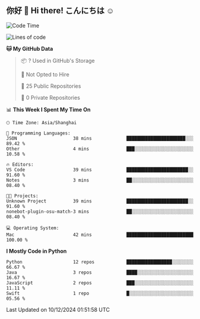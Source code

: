 ## 你好 👋 Hi there! こんにちは ☺️

<!--START_SECTION:waka-->
![Code Time](http://img.shields.io/badge/Code%20Time-27%20hrs%2056%20mins-blue)

![Lines of code](https://img.shields.io/badge/From%20Hello%20World%20I%27ve%20Written-8.6%20thousand%20lines%20of%20code-blue)

**🐱 My GitHub Data** 

> 📦 ? Used in GitHub's Storage 
 > 
> 🚫 Not Opted to Hire
 > 
> 📜 25 Public Repositories 
 > 
> 🔑 0 Private Repositories 
 > 
📊 **This Week I Spent My Time On** 

```text
🕑︎ Time Zone: Asia/Shanghai

💬 Programming Languages: 
JSON                     38 mins             ██████████████████████░░░   89.42 % 
Other                    4 mins              ███░░░░░░░░░░░░░░░░░░░░░░   10.58 % 

🔥 Editors: 
VS Code                  39 mins             ███████████████████████░░   91.60 % 
Notes                    3 mins              ██░░░░░░░░░░░░░░░░░░░░░░░   08.40 % 

🐱‍💻 Projects: 
Unknown Project          39 mins             ███████████████████████░░   91.60 % 
nonebot-plugin-osu-match-3 mins              ██░░░░░░░░░░░░░░░░░░░░░░░   08.40 % 

💻 Operating System: 
Mac                      42 mins             █████████████████████████   100.00 % 
```

**I Mostly Code in Python** 

```text
Python                   12 repos            █████████████████░░░░░░░░   66.67 % 
Java                     3 repos             ████░░░░░░░░░░░░░░░░░░░░░   16.67 % 
JavaScript               2 repos             ███░░░░░░░░░░░░░░░░░░░░░░   11.11 % 
Swift                    1 repo              █░░░░░░░░░░░░░░░░░░░░░░░░   05.56 % 
```




 Last Updated on 10/12/2024 01:51:58 UTC
<!--END_SECTION:waka-->